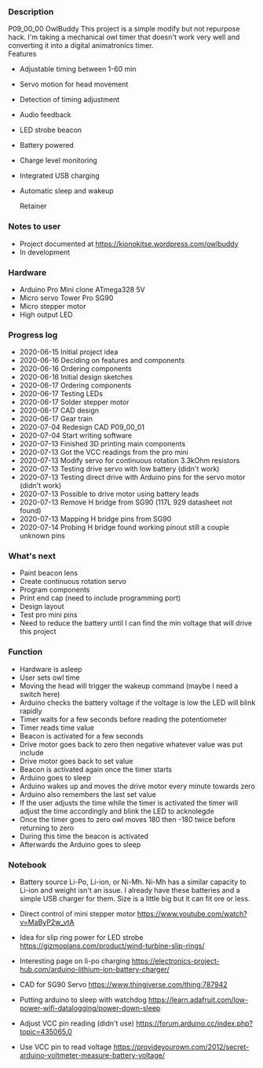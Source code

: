 ### Description  
P09_00_00 OwlBuddy
This project is a simple modify but not repurpose hack. I'm taking a mechanical owl timer that doesn't work very well and converting it into a digital animatronics timer.  
Features
 * Adjustable timing between 1-60 min
 * Servo motion for head movement
 * Detection of timing adjustment
 * Audio feedback
 * LED strobe beacon
 * Battery powered
 * Charge level monitoring
 * Integrated USB charging
 * Automatic sleep and wakeup

	Retainer 
### Notes to user
 * Project documented at https://kionokitse.wordpress.com/owlbuddy
 * In development
 
### Hardware
 * Arduino Pro Mini clone ATmega328 5V
 * Micro servo Tower Pro SG90
 * Micro stepper motor
 * High output LED
 
### Progress log 
 * 2020-06-15 Initial project idea 
 * 2020-06-16 Deciding on features and components
 * 2020-06-16 Ordering components
 * 2020-06-16 Initial design sketches
 * 2020-06-17 Ordering components
 * 2020-06-17 Testing LEDs
 * 2020-06-17 Solder stepper motor
 * 2020-06-17 CAD design
 * 2020-06-17 Gear train 
 * 2020-07-04 Redesign CAD P09_00_01
 * 2020-07-04 Start writing software
 * 2020-07-13 Finished 3D printing main components
 * 2020-07-13 Got the VCC readings from the pro mini
 * 2020-07-13 Modify servo for continuous rotation 3.3kOhm resistors
 * 2020-07-13 Testing drive servo with low battery (didn't work)
 * 2020-07-13 Testing direct drive with Arduino pins for the servo motor (didn't work)
 * 2020-07-13 Possible to drive motor using battery leads
 * 2020-07-13 Remove H bridge from SG90 (117L 929 datasheet not found)
 * 2020-07-13 Mapping H bridge pins from SG90
 * 2020-07-14 Probing H bridge found working pinout still a couple unknown pins
 
### What's next
 * Paint beacon lens
 * Create continuous rotation servo
 * Program components
 * Print end cap (need to include programming port)
 * Design layout
 * Test pro mini pins
 * Need to reduce the battery until I can find the min voltage that will drive this project
 
### Function
 * Hardware is asleep 
 * User sets owl time
 * Moving the head will trigger the wakeup command (maybe I need a switch here)
 * Arduino checks the battery voltage if the voltage is low the LED will blink rapidly
 * Timer waits for a few seconds before reading the potentiometer 
 * Timer reads time value
 * Beacon is activated for a few seconds
 * Drive motor goes back to zero then negative whatever value was put include
 * Drive motor goes back to set value
 * Beacon is activated again once the timer starts
 * Arduino goes to sleep
 * Arduino wakes up and moves the drive motor every minute towards zero
 * Arduino also remembers the last set value
 * If the user adjusts the time while the timer is activated the timer will adjust the time accordingly and blink the LED to acknolegde
 * Once the timer goes to zero owl moves 180 then -180 twice before returning to zero
 * During this time the beacon is activated
 * Afterwards the Arduino goes to sleep
 
 
 
 
 
### Notebook
 * Battery source Li-Po, Li-ion, or Ni-Mh. Ni-Mh has a similar capacity to Li-ion and weight isn't an issue. I already have these batteries and a simple USB charger for them. Size is a little big but it can fit ore or less.  
  
 * Direct control of mini stepper motor			https://www.youtube.com/watch?v=MaByP2w_vtA
 * Idea for slip ring power for LED strobe		https://gizmoplans.com/product/wind-turbine-slip-rings/
 * Interesting page on li-po charging			https://electronics-project-hub.com/arduino-lithium-ion-battery-charger/
 * CAD for SG90 Servo							https://www.thingiverse.com/thing:787942
 * Putting arduino to sleep with watchdog		https://learn.adafruit.com/low-power-wifi-datalogging/power-down-sleep
 * Adjust VCC pin reading (didn't use)    		https://forum.arduino.cc/index.php?topic=435065.0 
 * Use VCC pin to read voltage		        	https://provideyourown.com/2012/secret-arduino-voltmeter-measure-battery-voltage/
